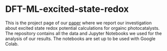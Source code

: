 # DFT-ML-excited-state-redox

This is the project page of our [paper](https://doi.org/10.26434/chemrxiv-2023-mkwmh) where we report our investigation about excited state redox potential calculations for orgainc photocatalysts. The repository contains all the data and Jupyter Notebooks we used for the analysis of our results. The notebooks are set up to be used with Google Colab.
